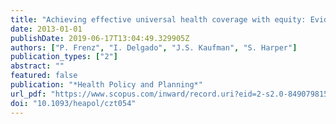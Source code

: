 ```yaml
---
title: "Achieving effective universal health coverage with equity: Evidence from Chile"
date: 2013-01-01
publishDate: 2019-06-17T13:04:49.329905Z
authors: ["P. Frenz", "I. Delgado", "J.S. Kaufman", "S. Harper"]
publication_types: ["2"]
abstract: ""
featured: false
publication: "*Health Policy and Planning*"
url_pdf: "https://www.scopus.com/inward/record.uri?eid=2-s2.0-84907981584&doi=10.1093%2fheapol%2fczt054&partnerID=40&md5=e13ec3348b0a951307fde463db4c1405"
doi: "10.1093/heapol/czt054"
---
```


